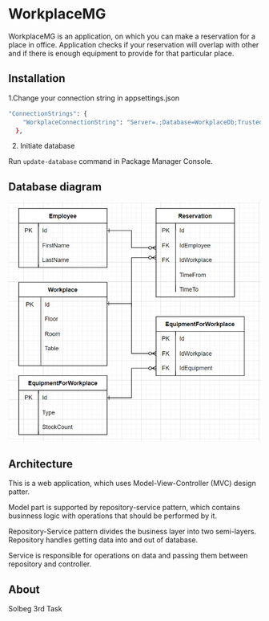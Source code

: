 # WorkplaceMG

WorkplaceMG is an application, on which you can make a reservation for a place in office.
Application checks if your reservation will overlap with other and if there is enough equipment
to provide for that particular place.

## Installation
1.Change your connection string in appsettings.json

```bash
"ConnectionStrings": {
    "WorkplaceConnectionString": "Server=.;Database=WorkplaceDb;Trusted_Connection=True;"
  },
```
2. Initiate database

Run `update-database` command in Package Manager Console.

## Database diagram

![Database](Database.jpg)



## Architecture

This is a web application, which uses Model-View-Controller (MVC) design patter.

Model part is supported by repository-service pattern, which contains businness logic with operations that should be performed by it.

Repository-Service pattern divides the business layer into two semi-layers. Repository handles getting data into and out of database.

Service is responsible for operations on data and passing them between repository and controller.

## About

Solbeg 3rd Task